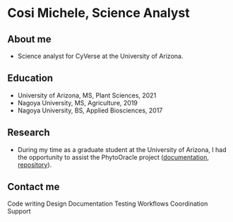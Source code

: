 # Cosi Michele, Science Analyst

## About me

- Science analyst for CyVerse at the University of Arizona.

## Education

- University of Arizona, MS, Plant Sciences, 2021
- Nagoya University, MS, Agriculture, 2019
- Nagoya University, BS, Applied Biosciences, 2017

## Research

- During my time as a graduate student at the University of Arizona, I had the opportunity to assist the PhytoOracle project ([documentation](https://phytooracle.readthedocs.io/en/latest/), [repository](https://github.com/phytooracle)).

## Contact me

Code writing
Design
Documentation
Testing
Workflows
Coordination
Support